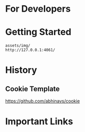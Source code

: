 
# For Developers

# Getting Started

```
assets/img/
http://127.0.0.1:4061/
```


# History
## Cookie Template
https://github.com/abhinavs/cookie


# Important Links
